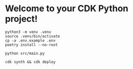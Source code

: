 # Welcome to your CDK Python project!

```shell
python3 -m venv .venv
source .venv/bin/activate
cp -a .env.example .env
poetry install --no-root
```

```shell
python src/main.py
```

```shell
cdk synth && cdk deploy
```